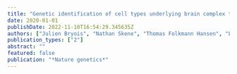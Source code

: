 ```yaml
---
title: "Genetic identification of cell types underlying brain complex traits yields insights into the etiology of Parkinson’s disease"
date: 2020-01-01
publishDate: 2022-11-10T16:54:29.345635Z
authors: ["Julien Bryois", "Nathan Skene", "Thomas Folkmann Hansen", "Lisette JA Kogelman", "Hunna J Watson", "Zijing Liu", "Leo Brueggeman", "Gerome Breen", "Cynthia M Bulik", "Ernest Arenas", " others"]
publication_types: ["2"]
abstract: ""
featured: false
publication: "*Nature genetics*"
---
```


